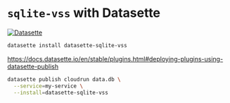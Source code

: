 # `sqlite-vss` with Datasette

[![Datasette](https://img.shields.io/pypi/v/datasette-sqlite-vss.svg?color=B6B6D9&label=Datasette+plugin&logoColor=white&logo=python)](https://datasette.io/plugins/datasette-sqlite-vss)

```bash
datasette install datasette-sqlite-vss
```

https://docs.datasette.io/en/stable/plugins.html#deploying-plugins-using-datasette-publish

```bash
datasette publish cloudrun data.db \
  --service=my-service \
  --install=datasette-sqlite-vss
```

